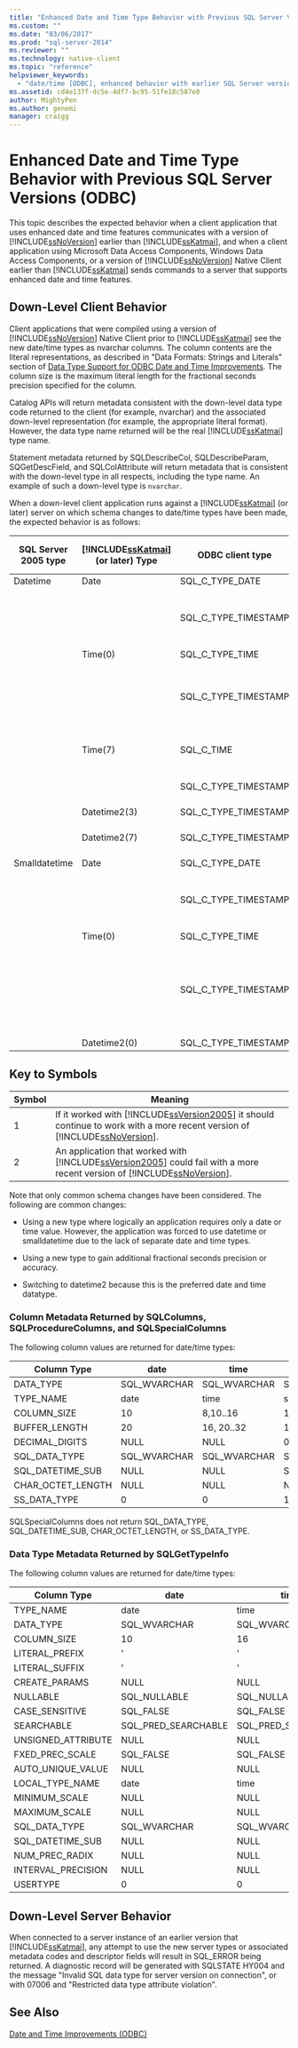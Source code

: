 ```yaml
---
title: "Enhanced Date and Time Type Behavior with Previous SQL Server Versions (ODBC) | Microsoft Docs"
ms.custom: ""
ms.date: "03/06/2017"
ms.prod: "sql-server-2014"
ms.reviewer: ""
ms.technology: native-client
ms.topic: "reference"
helpviewer_keywords: 
  - "date/time [ODBC], enhanced behavior with earlier SQL Server versions"
ms.assetid: cd4e137f-dc5e-4df7-bc95-51fe18c587e0
author: MightyPen
ms.author: genemi
manager: craigg
---
```

# Enhanced Date and Time Type Behavior with Previous SQL Server Versions (ODBC)
  This topic describes the expected behavior when a client application that uses enhanced date and time features communicates with a version of [!INCLUDE[ssNoVersion](../../includes/ssnoversion-md.md)] earlier than [!INCLUDE[ssKatmai](../../includes/sskatmai-md.md)], and when a client application using Microsoft Data Access Components, Windows Data Access Components, or a version of [!INCLUDE[ssNoVersion](../../includes/ssnoversion-md.md)] Native Client earlier than [!INCLUDE[ssKatmai](../../includes/sskatmai-md.md)] sends commands to a server that supports enhanced date and time features.  
  
## Down-Level Client Behavior  
 Client applications that were compiled using a version of [!INCLUDE[ssNoVersion](../../includes/ssnoversion-md.md)] Native Client prior to [!INCLUDE[ssKatmai](../../includes/sskatmai-md.md)] see the new date/time types as nvarchar columns. The column contents are the literal representations, as described in "Data Formats: Strings and Literals" section of [Data Type Support for ODBC Date and Time Improvements](data-type-support-for-odbc-date-and-time-improvements.md). The column size is the maximum literal length for the fractional seconds precision specified for the column.  
  
 Catalog APIs will return metadata consistent with the down-level data type code returned to the client (for example, nvarchar) and the associated down-level representation (for example, the appropriate literal format). However, the data type name returned will be the real [!INCLUDE[ssKatmai](../../includes/sskatmai-md.md)] type name.  
  
 Statement metadata returned by SQLDescribeCol, SQLDescribeParam, SQGetDescField, and SQLColAttribute will return metadata that is consistent with the down-level type in all respects, including the type name. An example of such a down-level type is `nvarchar`.  
  
 When a down-level client application runs against a [!INCLUDE[ssKatmai](../../includes/sskatmai-md.md)] (or later) server on which schema changes to date/time types have been made, the expected behavior is as follows:  
  
|SQL Server 2005 type|[!INCLUDE[ssKatmai](../../includes/sskatmai-md.md)] (or later) Type|ODBC client type|Result conversion (SQL to C)|Parameter conversion (C to SQL)|  
|--------------------------|----------------------------------------------|----------------------|------------------------------------|---------------------------------------|  
|Datetime|Date|SQL_C_TYPE_DATE|OK|OK (1)|  
|||SQL_C_TYPE_TIMESTAMP|Time fields set to zero.|OK (2)<br /><br /> Fails if time field is non-zero. Works with [!INCLUDE[ssVersion2005](../../includes/ssversion2005-md.md)].|  
||Time(0)|SQL_C_TYPE_TIME|OK|OK (1)|  
|||SQL_C_TYPE_TIMESTAMP|Date fields set to current date.|OK (2)<br /><br /> Date ignored. Fails if fractional seconds are non-zero. Works with [!INCLUDE[ssVersion2005](../../includes/ssversion2005-md.md)].|  
||Time(7)|SQL_C_TIME|Fails – invalid time literal.|OK (1)|  
|||SQL_C_TYPE_TIMESTAMP|Fails – invalid time literal.|OK (1)|  
||Datetime2(3)|SQL_C_TYPE_TIMESTAMP|OK|OK (1)|  
||Datetime2(7)|SQL_C_TYPE_TIMESTAMP|OK|Value will be rounded to 1/300th second by client conversion.|  
|Smalldatetime|Date|SQL_C_TYPE_DATE|OK|OK|  
|||SQL_C_TYPE_TIMESTAMP|Time fields set to zero.|OK (2)<br /><br /> Fails if time field is non-zero. Works with [!INCLUDE[ssVersion2005](../../includes/ssversion2005-md.md)].|  
||Time(0)|SQL_C_TYPE_TIME|OK|OK|  
|||SQL_C_TYPE_TIMESTAMP|Date fields set to current date.|OK (2)<br /><br /> Date ignored. Fails if fractional seconds non-zero.<br /><br /> Works with [!INCLUDE[ssVersion2005](../../includes/ssversion2005-md.md)].|  
||Datetime2(0)|SQL_C_TYPE_TIMESTAMP|OK|OK|  
  
## Key to Symbols  
  
|Symbol|Meaning|  
|------------|-------------|  
|1|If it worked with [!INCLUDE[ssVersion2005](../../includes/ssversion2005-md.md)] it should continue to work with a more recent version of [!INCLUDE[ssNoVersion](../../includes/ssnoversion-md.md)].|  
|2|An application that worked with [!INCLUDE[ssVersion2005](../../includes/ssversion2005-md.md)] could fail with a more recent version of [!INCLUDE[ssNoVersion](../../includes/ssnoversion-md.md)].|  
  
 Note that only common schema changes have been considered. The following are common changes:  
  
-   Using a new type where logically an application requires only a date or time value. However, the application was forced to use datetime or smalldatetime due to the lack of separate date and time types.  
  
-   Using a new type to gain additional fractional seconds precision or accuracy.  
  
-   Switching to datetime2 because this is the preferred date and time datatype.  
  
### Column Metadata Returned by SQLColumns, SQLProcedureColumns, and SQLSpecialColumns  
 The following column values are returned for date/time types:  
  
|Column Type|date|time|smalldatetime|datetime|datetime2|datetimeoffset|  
|-----------------|----------|----------|-------------------|--------------|---------------|--------------------|  
|DATA_TYPE|SQL_WVARCHAR|SQL_WVARCHAR|SQL_TYPE_TIMESTAMP|SQL_TYPE_TIMESTAMP|SQL_WVARCHAR|SQL_WVARCHAR|  
|TYPE_NAME|date|time|smalldatetime|datetime|datetime2|datetimeoffset|  
|COLUMN_SIZE|10|8,10..16|16|23|19, 21..27|26, 28..34|  
|BUFFER_LENGTH|20|16, 20..32|16|16|38, 42..54|52, 56..68|  
|DECIMAL_DIGITS|NULL|NULL|0|3|NULL|NULL|  
|SQL_DATA_TYPE|SQL_WVARCHAR|SQL_WVARCHAR|SQL_DATETIME|SQL_DATETIME|SQL_WVARCHAR|SQL_WVARCHAR|  
|SQL_DATETIME_SUB|NULL|NULL|SQL_CODE_TIMESTAMP|SQL_CODE_TIMESTAMP|NULL|NULL|  
|CHAR_OCTET_LENGTH|NULL|NULL|NULL|NULL|NULL|NULL|  
|SS_DATA_TYPE|0|0|111|111|0|0|  
  
 SQLSpecialColumns does not return SQL_DATA_TYPE, SQL_DATETIME_SUB, CHAR_OCTET_LENGTH, or SS_DATA_TYPE.  
  
### Data Type Metadata Returned by SQLGetTypeInfo  
 The following column values are returned for date/time types:  
  
|Column Type|date|time|smalldatetime|datetime|datetime2|datetimeoffset|  
|-----------------|----------|----------|-------------------|--------------|---------------|--------------------|  
|TYPE_NAME|date|time|smalldatetime|datetime|datetime2|datetimeoffset|  
|DATA_TYPE|SQL_WVARCHAR|SQL_WVARCHAR|SQL_TYPE_TIMESTAMP|SQL_TYPE_TIMESTAMP|SQL_WVARCHAR|SQL_WVARCHAR|  
|COLUMN_SIZE|10|16|16|23|27|34|  
|LITERAL_PREFIX|'|'|'|'|'|'|  
|LITERAL_SUFFIX|'|'|'|'|'|'|  
|CREATE_PARAMS|NULL|NULL|NULL|NULL|NULL|NULL|  
|NULLABLE|SQL_NULLABLE|SQL_NULLABLE|SQL_NULLABLE|SQL_NULLABLE|SQL_NULLABLE|SQL_NULLABLE|  
|CASE_SENSITIVE|SQL_FALSE|SQL_FALSE|SQL_FALSE|SQL_FALSE|SQL_FALSE|SQL_FALSE|  
|SEARCHABLE|SQL_PRED_SEARCHABLE|SQL_PRED_SEARCHABLE|SQL_PRED_SEARCHABLE|SQL_PRED_SEARCHABLE|SQL_PRED_SEARCHABLE|SQL_PRED_SEARCHABLE|  
|UNSIGNED_ATTRIBUTE|NULL|NULL|NULL|NULL|NULL|NULL|  
|FXED_PREC_SCALE|SQL_FALSE|SQL_FALSE|SQL_FALSE|SQL_FALSE|SQL_FALSE|SQL_FALSE|  
|AUTO_UNIQUE_VALUE|NULL|NULL|NULL|NULL|NULL|NULL|  
|LOCAL_TYPE_NAME|date|time|smalldatetime|datetime|datetime2|datetimeoffset|  
|MINIMUM_SCALE|NULL|NULL|0|3|NULL|NULL|  
|MAXIMUM_SCALE|NULL|NULL|0|3|NULL|NULL|  
|SQL_DATA_TYPE|SQL_WVARCHAR|SQL_WVARCHAR|SQL_DATETIME|SQL_DATETIME|SQL_WVARCHAR|SQL_WVARCHAR|  
|SQL_DATETIME_SUB|NULL|NULL|SQL_CODE_TIMESTAMP|SQL_CODE_TIMESTAMP|NULL|NULL|  
|NUM_PREC_RADIX|NULL|NULL|NULL|NULL|NULL|NULL|  
|INTERVAL_PRECISION|NULL|NULL|NULL|NULL|NULL|NULL|  
|USERTYPE|0|0|12|22|0|0|  
  
## Down-Level Server Behavior  
 When connected to a server instance of an earlier version that [!INCLUDE[ssKatmai](../../includes/sskatmai-md.md)], any attempt to use the new server types or associated metadata codes and descriptor fields will result in SQL_ERROR being returned. A diagnostic record will be generated with SQLSTATE HY004 and the message "Invalid SQL data type for server version on connection", or with 07006 and "Restricted data type attribute violation".  
  
## See Also  
 [Date and Time Improvements &#40;ODBC&#41;](date-and-time-improvements-odbc.md)  
  
  

